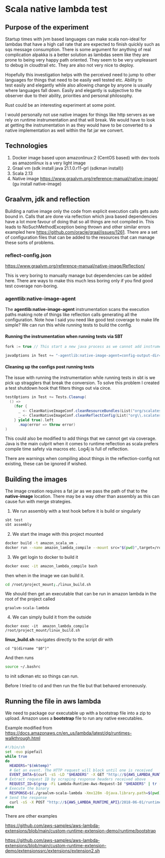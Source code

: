 # Scala native lambda test

## Purpose of the experiment
Startup times with jvm based languages can make scala non-ideal for lambdas that have a high call rate that are expected to finish quickly such
as sqs message consumption. There is some argument for anything of real complication alpakka is a better solution as lambdas seem like
they are prone to being very happy path oriented. They seem to be very unpleasant to debug in cloudtrail etc. They are also not very nice to deploy.

Hopefully this investigation helps with the perceived need to jump to other languages for things that need to be easily well tested etc. Ability to  
test easily and elegantly while also allowing change by anyone is usually where languages fall down. Easily and elegantly is subjective to the observer
due to their ability, priorities and personal philosophy.

Rust could be an interesting experiment at some point.

I would personally not use native images for things like http servers as we rely on runtime instrumentation and that will break. We would have to look
at getting the instrumentation in as they would have to be converted to a native implementation as well within the fat jar we convert.


## Technologies
1. Docker image based upon amazonlinux:2 (CentOS based) with dev tools as amazonlinux is a very light image
2. Graal vm (sdk install java 21.1.0.r11-grl (sdkman install))
3. Scala 2.13
4. Native image <https://www.graalvm.org/reference-manual/native-image/> (gu install native-image)


## Graalvm, jdk and reflection
Building a native image only the code from explicit execution calls gets auto bound in. Calls that are done via reflection which java based dependencies
have a lot more favour of doing that so all things are not compiled in. This leads to NoSuchMethodException being thrown and other similar errors exampled here
<https://github.com/oracle/graal/issues/1261>. There are a set of configuration files that can be added to the resources that can manage these sorts of problems.

### reflect-config.json
<https://www.graalvm.org/reference-manual/native-image/Reflection/>

This is very boring to manually manage but dependencies can be added here. There are ways to make this much less boring only if you find good test coverage
non-boring.

### agentlib:native-image-agent
The **agentlib:native-image-agent** instrumentation scans the execution paths making note of things like reflection calls generating all the configuration.
Note how I said you need like good test coverage to make life simple? We can run this while running tests to build the config.

#### Running the instrumentation when running tests via SBT

```scala
fork := true // This start a new java process as we cannot add instrumentation post start in the current

javaOptions in Test += "-agentlib:native-image-agent=config-output-dir=src/main/resources/META-INF/native-image"
```


#### Cleaning up the configs post running tests
The issue with running the instrumentation while running tests in sbt is we pick up stragglers that break the conversion. To solve this problem
I created a test shutdown hook that filters things out via circe.

```scala
testOptions in Test += Tests.Cleanup(
  () =>
    (for {
      _ <- CleanNativeImageConf.cleanResourceBundles(List("org/scalatest/.*")) // custom filter code
      _ <- CleanNativeImageConf.cleanReflectConfig(List("org\\.scalatest.*"))
    } yield true).left
      .map(error => throw error)
)
```
This could also be modified to add things that we cannot get via coverage. Java is the main culprit when it comes to runtime reflection as
scala prefers compile time safety via macros etc. Log4j is full of reflection.

There are warnings when compiling about things in the reflection-config not existing, these can be ignored if wished.

## Building the images

The image creation requires a fat jar as we pass the path of that to the **native-image** location. There may be a way other than assembly
as this can cause fun with merge strategies.

1. We run assembly with a test hook before it is build or singularly
```bash
sbt test
sbt assembly
```

2. We start the image with this project mounted
```bash
docker build -t amazon_scala_vm .
docker run --name amazon_lambda_compile --mount src="$(pwd)",target=/root/project_mount,type=bind -t -d amazon_scala_vm
```

3. We get login to docker to build it
```bash
docker exec -it amazon_lambda_compile bash
```
then when in the image we can build it.
```bash
cd /root/project_mount;./linux_build.sh
```

We should then get an executable that can be run in amazon lambda in the root of the project called
```
graalvm-scala-lambda
```

4. We can simply build it from the outside
```
docker exec -it  amazon_lambda_compile  /root/project_mount/linux_build.sh
```

**linux_build.sh** navigates directly to the script dir with 
```
cd "$(dirname "$0")"
```
And then runs 
```bash
source ~/.bashrc
```
to init sdkman etc so things can run.

Before I tried to cd and then run the file but that behaved erroneously.


## Running the file in aws lambda

We need to package our executable up with a bootstrap file into a zip to upload. Amazon uses a **bootstrap** file to run
any native executables.

Example modified from https://docs.amazonaws.cn/en_us/lambda/latest/dg/runtimes-walkthrough.html

```bash
#!/bin/sh
set -euo pipefail
while true
do
  HEADERS="$(mktemp)"
  # Get an event. The HTTP request will block until one is received
  EVENT_DATA=$(curl -sS -LD "$HEADERS" -X GET "http://${AWS_LAMBDA_RUNTIME_API}/2018-06-01/runtime/invocation/next")
# Extract request ID by scraping response headers received above
  REQUEST_ID=$(grep -Fi Lambda-Runtime-Aws-Request-Id "$HEADERS" | tr -d '[:space:]' | cut -d: -f2)
# Execute the binary
  RESPONSE=$(./graalvm-scala-lambda -Xmx128m -Djava.library.path=$(pwd))
# Send the response
  curl -sS -X POST "http://${AWS_LAMBDA_RUNTIME_API}/2018-06-01/runtime/invocation/$REQUEST_ID/response"  -d "$RESPONSE"
done

```

There are other examples

<https://github.com/aws-samples/aws-lambda-extensions/blob/main/custom-runtime-extension-demo/runtime/bootstrap>

<https://github.com/aws-samples/aws-lambda-extensions/blob/main/custom-runtime-extension-demo/extensionssrc/extensions/extension2.sh>


